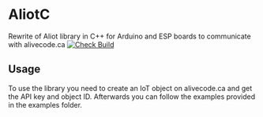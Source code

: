 # AliotC
Rewrite of Aliot library in C++ for Arduino and ESP boards to communicate with alivecode.ca
[![Check Build](https://github.com/ALIVEcode/aliot-c/actions/workflows/main.yml/badge.svg)](https://github.com/ALIVEcode/aliot-c/actions/workflows/main.yml)

## Usage

To use the library you need to create an IoT object on alivecode.ca and get the API key and object ID. Afterwards you can follow the examples provided in the examples folder.
